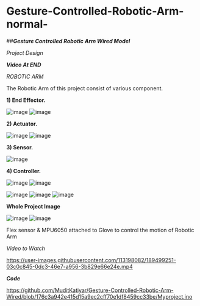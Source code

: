 # Gesture-Controlled-Robotic-Arm-normal-

##_**Gesture Controlled Robotic Arm Wired Model**_

_Project Design_

_**Video At END**_

_ROBOTIC ARM_


The Robotic Arm of this project consist of various component.

**1) End Effector.**

![image](https://user-images.githubusercontent.com/113198082/189498488-69e559d7-0b3d-4bca-a646-939a0be85084.png)
![image](https://user-images.githubusercontent.com/113198082/189498519-370e6205-096f-4f33-b309-423f647a144f.png)



**2) Actuator.**

![image](https://user-images.githubusercontent.com/113198082/189498544-edbabe96-5ee3-480d-860a-8116b60fab85.png)
![image](https://user-images.githubusercontent.com/113198082/189498708-aa98d227-4242-4ccd-b6ba-61b1f3116006.png)


**3) Sensor.**

![image](https://user-images.githubusercontent.com/113198082/189498665-6d5093c7-777b-48da-b564-1dcc6f236b42.png)



**4) Controller.**

![image](https://user-images.githubusercontent.com/113198082/189498564-0aa4b7d9-3175-47a2-af12-dab539293d72.png)
![image](https://user-images.githubusercontent.com/113198082/189498724-990865a8-d6e2-4be1-8389-593f64b7f9c5.png)





![image](https://user-images.githubusercontent.com/113198082/189498327-ecb4988f-2867-4e43-9064-787618c42925.png)
![image](https://user-images.githubusercontent.com/113198082/189498407-ed95c33c-a604-4952-8e54-617bc507cd70.png)
![image](https://user-images.githubusercontent.com/113198082/189498416-668cfd2f-0726-4fed-99a6-effdda904a54.png)


**Whole Project Image**

![image](https://user-images.githubusercontent.com/113198082/189498599-2ae94b4a-1930-4838-bb50-fa2cb759bb9f.png)
![image](https://user-images.githubusercontent.com/113198082/189498607-3a003ccd-df41-445d-9c13-f6291fc318e9.png)

Flex sensor & MPU6050 attached to Glove to control the motion of Robotic Arm

_Video to Watch_


  https://user-images.githubusercontent.com/113198082/189499251-03c0c845-0dc3-46e7-a956-3b829e66e24e.mp4


**_Code_**

  https://github.com/MuditKatiyar/Gesture-Controlled-Robotic-Arm-Wired/blob/176c3a942e415d15a9ec2cff70e1df8459cc33be/Myproject.ino
